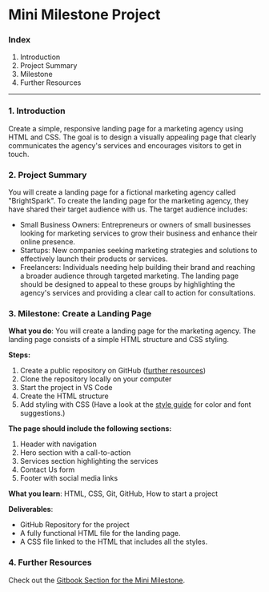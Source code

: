 # Mini Milestone Project

### Index

1. Introduction
2. Project Summary
3. Milestone
4. Further Resources

---

### 1. Introduction

Create a simple, responsive landing page for a marketing agency using HTML and CSS. The goal is to design a visually appealing page that clearly communicates the agency's services and encourages visitors to get in touch.


### 2. Project Summary

You will create a landing page for a fictional marketing agency called "BrightSpark". To create the landing page for the marketing agency, they have shared their target audience with us. The target audience includes:
- Small Business Owners: Entrepreneurs or owners of small businesses looking for marketing services to grow their business and enhance their online presence.
- Startups: New companies seeking marketing strategies and solutions to effectively launch their products or services.
- Freelancers: Individuals needing help building their brand and reaching a broader audience through targeted marketing.
The landing page should be designed to appeal to these groups by highlighting the agency's services and providing a clear call to action for consultations.

### 3. Milestone: Create a Landing Page

**What you do**: You will create a landing page for the marketing agency. The landing page consists of a simple HTML structure and CSS styling. 

**Steps:**
1. Create a public repository on GitHub ([further resources](https://redi-school-1.gitbook.io/full-stack-bootcamp/0.-project-mini-milestone/how-to-initiate-a-project))
2. Clone the repository locally on your computer
3. Start the project in VS Code
4. Create the HTML structure
5. Add styling with CSS (Have a look at the [style guide](https://github.com/ReDI-School/fullstack_bootcamp/blob/main/projects/00_mini_milestone/style_guide.md) for color and font suggestions.)

**The page should include the following sections:**
1. Header with navigation
2. Hero section with a call-to-action
3. Services section highlighting the services
4. Contact Us form
5. Footer with social media links

**What you learn**: HTML, CSS, Git, GitHub, How to start a project

**Deliverables**:

- GitHub Repository for the project
- A fully functional HTML file for the landing page.
- A CSS file linked to the HTML that includes all the styles.

### 4. Further Resources

Check out the [Gitbook Section for the Mini Milestone](https://redi-school-1.gitbook.io/full-stack-bootcamp/0.-project-mini-milestone/how-to-initiate-a-project).
